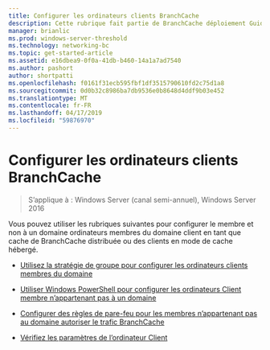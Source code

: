 ```yaml
---
title: Configurer les ordinateurs clients BranchCache
description: Cette rubrique fait partie de BranchCache déploiement Guide pour Windows Server 2016, qui montre comment déployer BranchCache en mode cache distribué et hébergé pour optimiser l’utilisation de la bande passante WAN dans les succursales
manager: brianlic
ms.prod: windows-server-threshold
ms.technology: networking-bc
ms.topic: get-started-article
ms.assetid: e16dbea9-0f0a-41db-b460-14a1a7ad7540
ms.author: pashort
author: shortpatti
ms.openlocfilehash: f0161f31ecb595fbf1df3515790610fd2c75d1a8
ms.sourcegitcommit: 0d0b32c8986ba7db9536e0b8648d4ddf9b03e452
ms.translationtype: MT
ms.contentlocale: fr-FR
ms.lasthandoff: 04/17/2019
ms.locfileid: "59876970"
---
```

# <a name="configure-branchcache-client-computers"></a>Configurer les ordinateurs clients BranchCache

>S’applique à : Windows Server (canal semi-annuel), Windows Server 2016

Vous pouvez utiliser les rubriques suivantes pour configurer le membre et non à un domaine ordinateurs membres du domaine client en tant que cache de BranchCache distribuée ou des clients en mode de cache hébergé.  
  
-   [Utilisez la stratégie de groupe pour configurer les ordinateurs clients membres du domaine](../../branchcache/deploy/Use-Group-Policy-to-Configure-Domain-Member-Client-Computers.md)  
  
-   [Utiliser Windows PowerShell pour configurer les ordinateurs Client membre n’appartenant pas à un domaine](../../branchcache/deploy/Use-Windows-PowerShell-to-Configure-Non-Domain-Member-Client-Computers.md)  
  
-   [Configurer des règles de pare-feu pour les membres n’appartenant pas au domaine autoriser le trafic BranchCache](../../branchcache/deploy/Configure-Firewall-Rules-for-Non-Domain-Members-to-Allow-BranchCache-Traffic.md)  
  
-   [Vérifiez les paramètres de l’ordinateur Client](../../branchcache/deploy/Verify-Client-Computer-Settings.md)  
  


